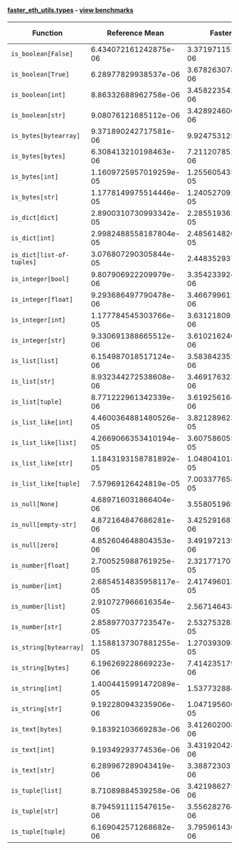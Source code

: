 #### [faster_eth_utils.types](https://github.com/BobTheBuidler/faster-eth-utils/blob/master/faster_eth_utils/types.py) - [view benchmarks](https://github.com/BobTheBuidler/faster-eth-utils/blob/master/benchmarks/test_types_benchmarks.py)

| Function | Reference Mean | Faster Mean | % Change | Speedup (%) | x Faster | Faster |
|----------|---------------|-------------|----------|-------------|----------|--------|
| `is_boolean[False]` | 6.434072161242875e-06 | 3.3719711534237087e-06 | 47.59% | 90.81% | 1.91x | ✅ |
| `is_boolean[True]` | 6.28977829938537e-06 | 3.6782630789568433e-06 | 41.52% | 71.00% | 1.71x | ✅ |
| `is_boolean[int]` | 8.86332688962758e-06 | 3.458223542564185e-06 | 60.98% | 156.30% | 2.56x | ✅ |
| `is_boolean[str]` | 9.08076121685112e-06 | 3.428924600135337e-06 | 62.24% | 164.83% | 2.65x | ✅ |
| `is_bytes[bytearray]` | 9.371890242717581e-06 | 9.92475312510256e-06 | -5.90% | -5.57% | 0.94x | ❌ |
| `is_bytes[bytes]` | 6.308413210198463e-06 | 7.2112078521434524e-06 | -14.31% | -12.52% | 0.87x | ❌ |
| `is_bytes[int]` | 1.1609725957019259e-05 | 1.2556054350426278e-05 | -8.15% | -7.54% | 0.92x | ❌ |
| `is_bytes[str]` | 1.1778149975514446e-05 | 1.2405270917041858e-05 | -5.32% | -5.06% | 0.95x | ❌ |
| `is_dict[dict]` | 2.8900310730993342e-05 | 2.285519362111069e-05 | 20.92% | 26.45% | 1.26x | ✅ |
| `is_dict[int]` | 2.9982488558187804e-05 | 2.4856148208830012e-05 | 17.10% | 20.62% | 1.21x | ✅ |
| `is_dict[list-of-tuples]` | 3.076807290305844e-05 | 2.44835293770687e-05 | 20.43% | 25.67% | 1.26x | ✅ |
| `is_integer[bool]` | 9.807906922209979e-06 | 3.3542339243052417e-06 | 65.80% | 192.40% | 2.92x | ✅ |
| `is_integer[float]` | 9.293686497790478e-06 | 3.466799612260276e-06 | 62.70% | 168.08% | 2.68x | ✅ |
| `is_integer[int]` | 1.177784545303766e-05 | 3.631218091417702e-06 | 69.17% | 224.35% | 3.24x | ✅ |
| `is_integer[str]` | 9.330691388665512e-06 | 3.6102162401898804e-06 | 61.31% | 158.45% | 2.58x | ✅ |
| `is_list[list]` | 6.154987018517124e-06 | 3.5838423525450337e-06 | 41.77% | 71.74% | 1.72x | ✅ |
| `is_list[str]` | 8.932344272538608e-06 | 3.4691763237571364e-06 | 61.16% | 157.48% | 2.57x | ✅ |
| `is_list[tuple]` | 8.771222961342339e-06 | 3.6192561643553926e-06 | 58.74% | 142.35% | 2.42x | ✅ |
| `is_list_like[int]` | 4.4600364881480526e-05 | 3.821289623981975e-05 | 14.32% | 16.72% | 1.17x | ✅ |
| `is_list_like[list]` | 4.2669066353410194e-05 | 3.607586055064769e-05 | 15.45% | 18.28% | 1.18x | ✅ |
| `is_list_like[str]` | 1.1843193158781892e-05 | 1.0480410185737235e-05 | 11.51% | 13.00% | 1.13x | ✅ |
| `is_list_like[tuple]` | 7.57969126424819e-05 | 7.003377658837944e-05 | 7.60% | 8.23% | 1.08x | ✅ |
| `is_null[None]` | 4.689716031866404e-06 | 3.55805196588393e-06 | 24.13% | 31.81% | 1.32x | ✅ |
| `is_null[empty-str]` | 4.872164847686281e-06 | 3.425291687631601e-06 | 29.70% | 42.24% | 1.42x | ✅ |
| `is_null[zero]` | 4.852604648804353e-06 | 3.491972139675922e-06 | 28.04% | 38.96% | 1.39x | ✅ |
| `is_number[float]` | 2.700525988761925e-05 | 2.3217717071120826e-05 | 14.03% | 16.31% | 1.16x | ✅ |
| `is_number[int]` | 2.6854514835958117e-05 | 2.4174960133894427e-05 | 9.98% | 11.08% | 1.11x | ✅ |
| `is_number[list]` | 2.910727966616354e-05 | 2.5671464382355e-05 | 11.80% | 13.38% | 1.13x | ✅ |
| `is_number[str]` | 2.858977037723547e-05 | 2.5327532837949747e-05 | 11.41% | 12.88% | 1.13x | ✅ |
| `is_string[bytearray]` | 1.1588137307881255e-05 | 1.270393093084921e-05 | -9.63% | -8.78% | 0.91x | ❌ |
| `is_string[bytes]` | 6.196269228669223e-06 | 7.414235179989747e-06 | -19.66% | -16.43% | 0.84x | ❌ |
| `is_string[int]` | 1.4004415991472089e-05 | 1.53773288404088e-05 | -9.80% | -8.93% | 0.91x | ❌ |
| `is_string[str]` | 9.192280943235906e-06 | 1.047195600514826e-05 | -13.92% | -12.22% | 0.88x | ❌ |
| `is_text[bytes]` | 9.18392103669283e-06 | 3.4126020081066404e-06 | 62.84% | 169.12% | 2.69x | ✅ |
| `is_text[int]` | 9.19349293774536e-06 | 3.4319204281217115e-06 | 62.67% | 167.88% | 2.68x | ✅ |
| `is_text[str]` | 6.289967289043419e-06 | 3.388723037913949e-06 | 46.12% | 85.61% | 1.86x | ✅ |
| `is_tuple[list]` | 8.71089884539258e-06 | 3.421986275565231e-06 | 60.72% | 154.56% | 2.55x | ✅ |
| `is_tuple[str]` | 8.794591111547615e-06 | 3.5562827643431774e-06 | 59.56% | 147.30% | 2.47x | ✅ |
| `is_tuple[tuple]` | 6.169042571268682e-06 | 3.795961430684046e-06 | 38.47% | 62.52% | 1.63x | ✅ |
